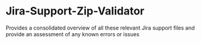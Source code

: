 # Jira-Support-Zip-Validator
Provides a consolidated overview of all these relevant Jira support files and provide an assessment of any known errors or issues 
